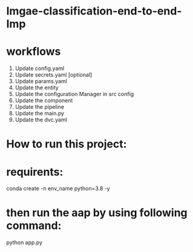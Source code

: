 # Imgae-classification-end-to-end-Imp


# workflows

1. Update config.yaml
2. Update secrets.yaml [optional]
3. Update params.yaml
4. Update the entity
5. Update the configuration Manager in src config
6. Update the component
7. Update the pipeline
8. Update the main.py
9. Update the dvc.yaml

# How to run this project:

# requirents:
conda create -n env_name python=3.8 -y

# then run the aap by using following command:
python app.py

